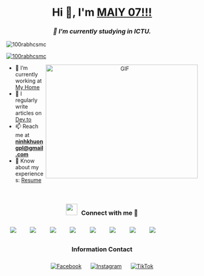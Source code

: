 <h1 align="center">Hi 👋, I'm <a href="https://100rabhcsmc.github.io/Me.io/" target="blank">MAIY 07!!!</a></h1>
<h3 align="center"><i>🌱 I’m currently studying in ICTU.</i></h3>

<p align="left">
  <img src="https://komarev.com/ghpvc/?username=100rabhcsmc&label=Profile%20views&color=0e75b6&style=flat" alt="100rabhcsmc" />
</p>

<p align="left">
  <a href="https://twitter.com/100rabhcsmc" target="blank">
    <img src="https://img.shields.io/twitter/follow/100rabhcsmc?logo=twitter&style=for-the-badge" alt="100rabhcsmc" />
  </a>
</p>

<a target="_blank" align="center">
  <img align="right" height="300" width="400" alt="GIF" src="https://media.giphy.com/media/SWoSkN6DxTszqIKEqv/giphy.gif">
</a>

- 🔭 I’m currently working at <a href="https://phoenix.tech/griffyn/" target="blank">My Home</a>
- 📝 I regularly write articles on [Dev.to](https://dev.to/100rabhcsmc)
- 📫 Reach me at <strong>ninhkhuongpl@gmail.com</strong>
- 📄 Know about my experiences: <a href="https://github.com/100rabhcsmc/Me.io/blob/master/01SaurabhChavanReactNativeResume.pdf" target="blank">Resume</a>
<br/>

<h3 align="center"><img src="https://media.giphy.com/media/iY8CRBdQXODJSCERIr/giphy.gif" width="30" height="30" style="margin-right: 10px;">Connect with me 🤝</h3>

<p align="center">
  <div align="center" class="icons-social" style="display: flex; justify-content: space-between; width: 80%;">
    <a style="margin: 10px;" target="_blank" href="https://www.linkedin.com/in/saurabhmchavan/">
      <img src="https://img.icons8.com/doodle/40/000000/linkedin--v2.png">
    </a>
    <a style="margin: 10px;" target="_blank" href="https://github.com/100rabhcsmc">
      <img src="https://img.icons8.com/doodle/40/000000/github--v1.png">
    </a>
    <a style="margin: 10px;" target="_blank" href="https://stackoverflow.com/users/12053852/saurabh-chavan?tab=profile">
      <img src="https://img.icons8.com/external-tal-revivo-color-tal-revivo/40/000000/external-stack-overflow-is-a-question-and-answer-site-for-professional-logo-color-tal-revivo.png">
    </a>
    <a style="margin: 10px;" target="_blank" href="https://dev.to/100rabhcsmc">
      <img src="https://img.icons8.com/external-sketchy-juicy-fish/0.6x/external-blog-online-services-sketchy-sketchy-juicy-fish.png">
    </a>
    <a style="margin: 10px;" target="_blank" href="https://instagram.com/100rabhch">
      <img src="https://img.icons8.com/doodle/40/000000/instagram-new--v2.png">
    </a>
    <a style="margin: 10px;" target="_blank" href="https://twitter.com/100rabhcsmc">
      <img src="https://img.icons8.com/doodle/1x/twitter-squared--v2.png">
    </a>
    <a style="margin: 10px;" target="_blank" href="https://www.youtube.com/channel/UC-ZdNkKNHC6KguDqNFKO2Nw?view_as=subscriber">
      <img src="https://img.icons8.com/doodle/1x/youtube--v2.png">
    </a>
    <a style="margin: 10px;" target="_blank" href="https://github.com/100rabhcsmc/Me.io/blob/master/01SaurabhChavanReactNativeResume.pdf">
      <img src="https://img.icons8.com/plasticine/0.5x/resume.png">
    </a>
  </div>
</p>

<h3 align="center">Information Contact</h3>
<div align="center" class="inner-socials">
  <ul class="wrapper" style="list-style-type: none; padding: 0;">
    <li class="icon facebook" style="display: inline-block; margin: 10px;">
      <a href="https://www.facebook.com/khuong.ninh.963/" target="_blank">
        <img src="https://img.icons8.com/doodle/40/000000/facebook--v2.png" alt="Facebook" />
      </a>
    </li>
    <li class="icon instagram" style="display: inline-block; margin: 10px;">
      <a href="https://www.instagram.com/khuong.ninh.963/" target="_blank">
        <img src="https://img.icons8.com/doodle/40/000000/instagram-new--v2.png" alt="Instagram" />
      </a>
    </li>
    <li class="icon tiktok" style="display: inline-block; margin: 10px;">
      <a href="https://www.tiktok.com/@ninhkhuong.05" target="_blank">
        <img src="https://img.icons8.com/doodle/40/000000/tiktok--v1.png" alt="TikTok" />
      </a>
    </li>
  </ul>
</div>

